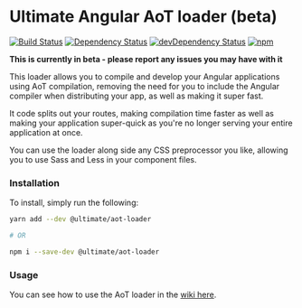 # Ultimate Angular AoT loader (beta)

[![Build Status][circle-badge]][circle-badge-url]
[![Dependency Status][david-badge]][david-badge-url]
[![devDependency Status][david-dev-badge]][david-dev-badge-url]
[![npm][npm-badge]][npm-badge-url]

**This is currently in beta - please report any issues you may have with it**

This loader allows you to compile and develop your Angular applications using AoT compilation, removing the need for you to include the Angular compiler when distributing your app, as well as making it super fast.

It code splits out your routes, making compilation time faster as well as making your application super-quick as you're no longer serving your entire application at once.

You can use the loader along side any CSS preprocessor you like, allowing you to use Sass and Less in your component files.

### Installation

To install, simply run the following:

```bash
yarn add --dev @ultimate/aot-loader

# OR

npm i --save-dev @ultimate/aot-loader
```

### Usage

You can see how to use the AoT loader in the [wiki here](https://github.com/UltimateAngular/aot-loader/wiki).

[circle-badge]: https://circleci.com/gh/UltimateAngular/aot-loader.svg?style=svg
[circle-badge-url]: https://circleci.com/gh/UltimateAngular/aot-loader
[david-badge]: https://david-dm.org/UltimateAngular/aot-loader.svg
[david-badge-url]: https://david-dm.org/UltimateAngular/aot-loader
[david-dev-badge]: https://david-dm.org/UltimateAngular/aot-loader/dev-status.svg
[david-dev-badge-url]: https://david-dm.org/UltimateAngular/aot-loader?type=dev
[npm-badge]: https://img.shields.io/npm/v/@ultimate/aot-loader.svg
[npm-badge-url]: https://www.npmjs.com/package/@ultimate/aot-loader
